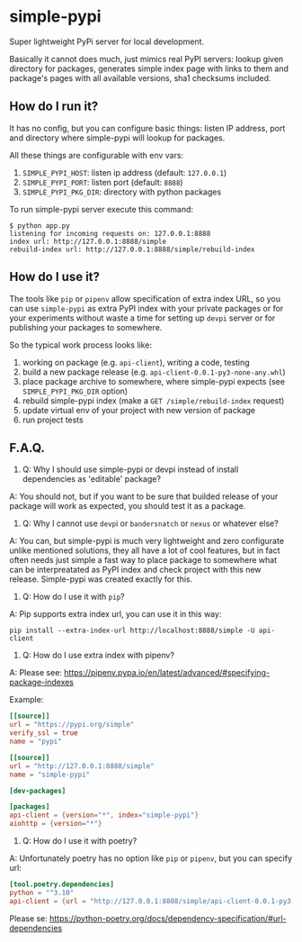 # simple-pypi

Super lightweight PyPi server for local development.

Basically it cannot does much, just mimics real PyPI servers: lookup given directory for packages,
generates simple index page with links to them and package's pages with all available versions,
sha1 checksums included.

## How do I run it?

It has no config, but you can configure basic things: listen IP address, port and directory
where simple-pypi will lookup for packages.

All these things are configurable with env vars:
1. `SIMPLE_PYPI_HOST`: listen ip address (default: `127.0.0.1`)
1. `SIMPLE_PYPI_PORT`: listen port (default: `8888`)
1. `SIMPLE_PYPI_PKG_DIR`: directory with python packages

To run simple-pypi server execute this command:
```
$ python app.py
listening for incoming requests on: 127.0.0.1:8888
index url: http://127.0.0.1:8888/simple
rebuild-index url: http://127.0.0.1:8888/simple/rebuild-index
```

## How do I use it?

The tools like `pip` or `pipenv` allow specification of extra index URL,
so you can use `simple-pypi` as extra PyPI index with your private packages
or for your experiments without waste a time for setting up `devpi` server
or for publishing your packages to somewhere.

So the typical work process looks like:
1. working on package (e.g. `api-client`), writing a code, testing
1. build a new package release (e.g. `api-client-0.0.1-py3-none-any.whl`)
1. place package archive to somewhere, where simple-pypi expects (see `SIMPLE_PYPI_PKG_DIR` option)
1. rebuild simple-pypi index (make a `GET /simple/rebuild-index` request)
1. update virtual env of your project with new version of package
1. run project tests

## F.A.Q.

1. Q: Why I should use simple-pypi or devpi instead of install dependencies as 'editable' package?

A: You should not, but if you want to be sure that builded release of your package
will work as expected, you should test it as a package.

1. Q: Why I cannot use `devp`i or `bandersnatch` or `nexus` or whatever else?

A: You can, but simple-pypi is much very lightweight and zero configurate unlike mentioned solutions,
they all have a lot of cool features, but in fact often needs just simple a fast way to place package
to somewhere what can be interpreatated as PyPI index and check project with this new release.
Simple-pypi was created exactly for this.

1. Q: How do I use it with `pip`?

A: Pip supports extra index url, you can use it in this way:

```
pip install --extra-index-url http://localhost:8888/simple -U api-client
```

1. Q: How do I use extra index with pipenv?

A: Please see: https://pipenv.pypa.io/en/latest/advanced/#specifying-package-indexes

Example:

```toml
[[source]]
url = "https://pypi.org/simple"
verify_ssl = true
name = "pypi"

[[source]]
url = "http://127.0.0.1:8888/simple"
name = "simple-pypi"

[dev-packages]

[packages]
api-client = {version="*", index="simple-pypi"}
aiohttp = {version="*"}
```

1. Q: How do I use it with poetry?

A: Unfortunately poetry has no option like `pip` or `pipenv`, but you can specify url:

```toml
[tool.poetry.dependencies]
python = "^3.10"
api-client = {url = "http://127.0.0.1:8888/simple/api-client-0.0.1-py3-none-any.whl"}
```

Please se: https://python-poetry.org/docs/dependency-specification/#url-dependencies

